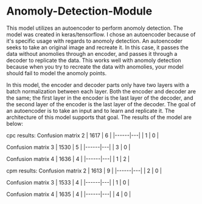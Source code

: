 # Anomoly-Detection-Module
This model utilizes an autoencoder to perform anomoly detection. The model was created in keras/tensorflow. I chose an autoencoder because of it's specific usage with regards to anomoly detection. An autoencoder seeks to take an original image and recreate it. In this case, it passes the data without anomolies through an encoder, and passes it through a decoder to replicate the data. This works well with anomoly detection because when you try to recreate the data with anomolies, your model should fail to model the anomoly points. 

In this model, the encoder and decoder parts only have two layers with a batch normalization between each layer. Both the encoder and decoder are the same; the first layer in the encoder is the last layer of the decoder, and the second layer of the encoder is the last layer of the decoder. The goal of an autoencoder is to take an input and to learn and replicate it. The architecture of this model supports that goal. The results of the model are below:


cpc results: 
Confusion matrix 2
| 1617 | 6 |
|------|---|
| 1    | 0 |

Confusion matrix 3
| 1530 | 5 |
|------|---|
| 3    | 0 |

Confusion matrix 4
| 1636 | 4 |
|------|---|
| 1    | 2 |
 
cpm results: 
Confusion matrix 2
| 1613 | 9 |
|------|---|
| 2    | 0 |

Confusion matrix 3
| 1533 | 4 |
|------|---|
| 1    | 0 |

Confusion matrix 4
| 1635 | 4 |
|------|---|
| 4    | 0 |
